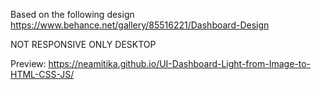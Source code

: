 Based on the following design 
https://www.behance.net/gallery/85516221/Dashboard-Design


NOT RESPONSIVE ONLY DESKTOP


Preview: https://neamitika.github.io/UI-Dashboard-Light-from-Image-to-HTML-CSS-JS/
